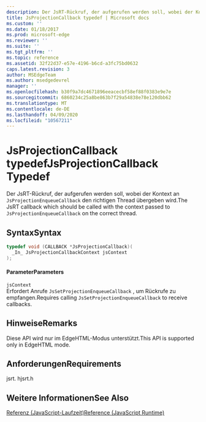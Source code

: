 ```yaml
---
description: Der JsRT-Rückruf, der aufgerufen werden soll, wobei der Kontext an `JsProjectionEnqueueCallback` den richtigen Thread übergeben wird.
title: JsProjectionCallback typedef | Microsoft docs
ms.custom: ''
ms.date: 01/18/2017
ms.prod: microsoft-edge
ms.reviewer: ''
ms.suite: ''
ms.tgt_pltfrm: ''
ms.topic: reference
ms.assetid: 32f22d37-e57e-4196-b6cd-a3fc75bd0632
caps.latest.revision: 3
author: MSEdgeTeam
ms.author: msedgedevrel
manager: ''
ms.openlocfilehash: b30f9a7dc4671896eeacecbf58ef88f0383e9e7e
ms.sourcegitcommit: 6860234c25a8be863b7f29a54838e78e120dbb62
ms.translationtype: MT
ms.contentlocale: de-DE
ms.lasthandoff: 04/09/2020
ms.locfileid: "10567211"
---
```

# <span data-ttu-id="e4a9e-103">JsProjectionCallback typedef</span><span class="sxs-lookup"><span data-stu-id="e4a9e-103">JsProjectionCallback Typedef</span></span>
<span data-ttu-id="e4a9e-104">Der JsRT-Rückruf, der aufgerufen werden soll, wobei der Kontext an `JsProjectionEnqueueCallback` den richtigen Thread übergeben wird.</span><span class="sxs-lookup"><span data-stu-id="e4a9e-104">The JsRT callback which should be called with the context passed to `JsProjectionEnqueueCallback` on the correct thread.</span></span>  
  
## <span data-ttu-id="e4a9e-105">Syntax</span><span class="sxs-lookup"><span data-stu-id="e4a9e-105">Syntax</span></span>  
  
```cpp  
typedef void (CALLBACK *JsProjectionCallback)(  
  _In_ JsProjectionCallbackContext jsContext  
);  
```  
  
#### <span data-ttu-id="e4a9e-106">Parameter</span><span class="sxs-lookup"><span data-stu-id="e4a9e-106">Parameters</span></span>  
 `jsContext`  
 <span data-ttu-id="e4a9e-107">Erfordert Anrufe `JsSetProjectionEnqueueCallback` , um Rückrufe zu empfangen.</span><span class="sxs-lookup"><span data-stu-id="e4a9e-107">Requires calling `JsSetProjectionEnqueueCallback` to receive callbacks.</span></span>  
  
## <span data-ttu-id="e4a9e-108">Hinweise</span><span class="sxs-lookup"><span data-stu-id="e4a9e-108">Remarks</span></span>  
 <span data-ttu-id="e4a9e-109">Diese API wird nur im EdgeHTML-Modus unterstützt.</span><span class="sxs-lookup"><span data-stu-id="e4a9e-109">This API is supported only in EdgeHTML mode.</span></span>  
  
## <span data-ttu-id="e4a9e-110">Anforderungen</span><span class="sxs-lookup"><span data-stu-id="e4a9e-110">Requirements</span></span>  
 <span data-ttu-id="e4a9e-111">jsrt. h</span><span class="sxs-lookup"><span data-stu-id="e4a9e-111">jsrt.h</span></span>  
  
## <span data-ttu-id="e4a9e-112">Weitere Informationen</span><span class="sxs-lookup"><span data-stu-id="e4a9e-112">See Also</span></span>  
 [<span data-ttu-id="e4a9e-113">Referenz (JavaScript-Laufzeit)</span><span class="sxs-lookup"><span data-stu-id="e4a9e-113">Reference (JavaScript Runtime)</span></span>](../chakra-hosting/reference-javascript-runtime.md)